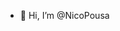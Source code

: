 - 👋 Hi, I’m @NicoPousa
 

<!---
NicoPousa/NicoPousa is a ✨ special ✨ repository because its `README.md` (this file) appears on your GitHub profile.
You can click the Preview link to take a look at your changes.
--->
